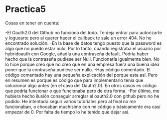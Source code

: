 # Practica5

Cosas en tener en cuenta:

-El Oauth2.0 del Github no funciona del todo. Te deja entrar para autorizarte y loguearte pero al querer hacer el callback te sale un error 404. No he encontrado solución.
-En la base de datos tengo puesto que la password es algo que no puedo estar nulo. Por lo tanto, cuando registraba el usuario por hybridoauth con Google, añadía una contraseña default. Podría haber hecho que la contraseña pudiese ser Null. Funcionaría igualmente bien. No lo hice porque creo que no creo que en una empresa fuera una buena idea poner que la contraseña pudiese ser nullo.
-Hay código comentado. El código comentado hay una pequeña explicación del porque esta así. Pero en resumen es porque es código que para implementarlo tenia que solucionar algo antes (en el caso del Oauth2.0). En otros casos es código que podría funcionar o que funcionaba pero de otra forma.
-Por último, me hubiera hecho ilusión conseguir arreglar el oauth2.0 con github pero no he podido. He intentado seguir varios tutoriales pero al final no me funcionaban, o chocaban muchísimo con mí código y básicamente era casí empezar de 0. Por falta de tiempo lo he tenido que dejar así.
